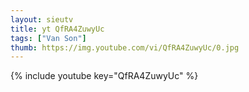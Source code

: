```yaml
--- 
layout: sieutv
title: yt QfRA4ZuwyUc
tags: ["Van Son"]
thumb: https://img.youtube.com/vi/QfRA4ZuwyUc/0.jpg
---
```

{% include youtube key="QfRA4ZuwyUc" %} 
